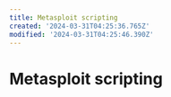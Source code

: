```yaml
---
title: Metasploit scripting
created: '2024-03-31T04:25:36.765Z'
modified: '2024-03-31T04:25:46.390Z'
---
```


# Metasploit scripting
